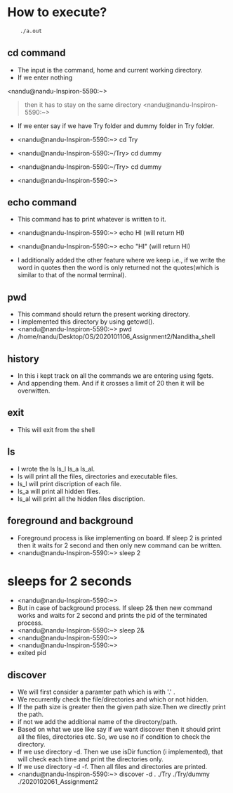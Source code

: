# How to execute?
``` gcc main.c 
    ./a.out
```


## cd command

- The input is the command, home and current working directory.
- If we enter nothing 


<nandu@nandu-Inspiron-5590:~> 
> then it has to stay on the same directory
<nandu@nandu-Inspiron-5590:~> 


- If we enter say if we have Try folder and dummy folder in Try folder.

- <nandu@nandu-Inspiron-5590:~> cd Try
- <nandu@nandu-Inspiron-5590:~/Try> cd dummy
- <nandu@nandu-Inspiron-5590:~/Try> cd dummy
- <nandu@nandu-Inspiron-5590:~>

## echo command

- This command has to print whatever is written to it.
- <nandu@nandu-Inspiron-5590:~> echo HI  (will return HI)
- <nandu@nandu-Inspiron-5590:~> echo "HI" (will return HI)

- I additionally added the other feature where we keep i.e., if we write the word in quotes then the word is only returned not the quotes(which is similar to that of the normal terminal).

## pwd

- This command should return the present working directory.
- I implemented this directory by using getcwd().
- <nandu@nandu-Inspiron-5590:~> pwd
- /home/nandu/Desktop/OS/2020101106_Assignment2/Nanditha_shell

## history

- In this i kept track on all the commands we are entering using fgets. 
- And appending them. And if it crosses a limit of 20 then it will be overwitten. 

## exit 
- This will exit from the shell

## ls
- I wrote the ls ls_l ls_a ls_al. 
- ls will print all the files, directories and executable files.
- ls_l will print discription of each file.
- ls_a will print all hidden files.
- ls_al will print all the hidden files discription.

## foreground and background
- Foreground process is like implementing on board. If sleep 2 is printed then it waits for 2 second and then only new command can be written. 
- <nandu@nandu-Inspiron-5590:~> sleep 2
# sleeps for 2 seconds
- <nandu@nandu-Inspiron-5590:~> 
- But in case of background process. If sleep 2& then new command works and waits for 2 second and prints the pid of the terminated process.
- <nandu@nandu-Inspiron-5590:~> sleep 2&
- <nandu@nandu-Inspiron-5590:~> 
- <nandu@nandu-Inspiron-5590:~> 
- exited pid

## discover
- We will first consider a paramter path which is with '.' .
- We recurrently check the file/directories and which or not hidden.
- If the path size is greater then the given path size.Then we directly print the path.
- if not we add the additional name of the directory/path. 
- Based on what we use like say if we want discover then it should print all the files, directories etc. So, we use no if condition to check the directory.
- If we use directory -d. Then we use isDir function (i implemented), that will check each time and print the directories only.
- If we use directory -d -f. Then all files and directories are printed.
- <nandu@nandu-Inspiron-5590:~> discover -d
.
./Try
./Try/dummy
./2020102061_Assignment2














